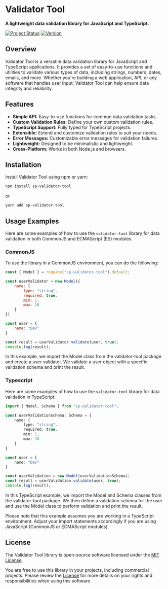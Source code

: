 # Validator Tool

**A lightweight data validation library for JavaScript and TypeScript.**

[![Project Status](https://img.shields.io/badge/status-under%20development-brightgreen)](https://github.com/SrPatoS/Validator-tool)
[![Version](https://img.shields.io/badge/version-1.0.0-blue)](https://github.com/SrPatoS/Validator-tool/releases)

## Overview

Validator Tool is a versatile data validation library for JavaScript and TypeScript applications. It provides a set of easy-to-use functions and utilities to validate various types of data, including strings, numbers, dates, emails, and more. Whether you're building a web application, API, or any software that handles user input, Validator Tool can help ensure data integrity and reliability.

## Features

- **Simple API:** Easy-to-use functions for common data validation tasks.
- **Custom Validation Rules:** Define your own custom validation rules.
- **TypeScript Support:** Fully typed for TypeScript projects.
- **Extensible:** Extend and customize validation rules to suit your needs.
- **Error Messages:** Customizable error messages for validation failures.
- **Lightweight:** Designed to be minimalistic and lightweight.
- **Cross-Platform:** Works in both Node.js and browsers.

## Installation

Install Validator Tool using npm or yarn:

```bash
npm install sp-validator-tool
```
or

```bash
yarn add sp-validator-tool
```

## Usage Examples

Here are some examples of how to use the `validator-tool` library for data validation in both CommonJS and ECMAScript (ES) modules.

### CommonJS

To use the library in a CommonJS environment, you can do the following:

```javascript
const { Model } = require("sp-validator-tool").default;

const userValidator = new Model({
    name: {
        type: "string",
        required: true,
        min: 1,
        max: 10
    }
})

const user = {
    name: "Dev"
}

const result = userValidator.validate(user, true);
console.log(result);
```

In this example, we import the Model class from the validator-tool package and create a user validator. We validate a user object with a specific validation schema and print the result.

### Typescript

Here are some examples of how to use the `validator-tool` library for data validation in TypeScript:

```typescript
import { Model, Schema } from "sp-validator-tool";

const userValidationSchema: Schema = {
    name: {
        type: "string",
        required: true,
        min: 1,
        max: 10
    }
}

const user = {
    name: "Dev"
}

const userValidation = new Model(userValidationSchema);
const result = userValidation.validate(user, true);
console.log(result);

```
In this TypeScript example, we import the Model and Schema classes from the validator-tool package. We then define a validation schema for the user and use the Model class to perform validation and print the result.

Please note that this example assumes you are working in a TypeScript environment. Adjust your import statements accordingly if you are using JavaScript (CommonJS or ECMAScript modules).

## License

The Validator Tool library is open-source software licensed under the [MIT License](https://opensource.org/licenses/MIT).

You are free to use this library in your projects, including commercial projects. Please review the [License](https://opensource.org/licenses/MIT) for more details on your rights and responsibilities when using this software.
